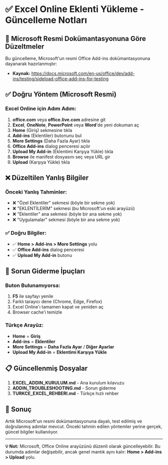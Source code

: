 # ✅ Excel Online Eklenti Yükleme - Güncelleme Notları

## 🔄 Microsoft Resmi Dokümantasyonuna Göre Düzeltmeler

Bu güncelleme, Microsoft'un resmi Office Add-ins dokümantasyonuna dayanarak hazırlanmıştır:
- **Kaynak:** https://docs.microsoft.com/en-us/office/dev/add-ins/testing/sideload-office-add-ins-for-testing

## ✅ Doğru Yöntem (Microsoft Resmi)

### Excel Online için Adım Adım:

1. **office.com** veya **office.live.com** adresine git
2. **Excel**, **OneNote**, **PowerPoint** veya **Word**'de yeni dokuman aç
3. **Home** (Giriş) sekmesine tıkla
4. **Add-ins** (Eklentiler) butonunu bul
5. **More Settings** (Daha Fazla Ayar) tıkla
6. **Office Add-ins** dialog penceresi açılır
7. **Upload My Add-in** (Eklentimi Karşıya Yükle) tıkla
8. **Browse** ile manifest dosyasını seç veya URL gir
9. **Upload** (Karşıya Yükle) tıkla

## ❌ Düzeltilen Yanlış Bilgiler

### Önceki Yanlış Tahminler:
- ❌ "Özel Eklentiler" sekmesi (böyle bir sekme yok)
- ❌ "EKLENTİLERİM" sekmesi (bu Microsoft'un eski arayüzü)
- ❌ "Eklentiler" ana sekmesi (böyle bir ana sekme yok)
- ❌ "Uygulamalar" sekmesi (böyle bir ana sekme yok)

### ✅ Doğru Bilgiler:
- ✅ **Home > Add-ins > More Settings** yolu
- ✅ **Office Add-ins** dialog penceresi
- ✅ **Upload My Add-in** butonu

## 🔧 Sorun Giderme İpuçları

### Buton Bulunamıyorsa:
1. **F5** ile sayfayı yenile
2. Farklı tarayıcı dene (Chrome, Edge, Firefox)
3. Excel Online'ı tamamen kapat ve yeniden aç
4. Browser cache'i temizle

### Türkçe Arayüz:
- **Home** = **Giriş**
- **Add-ins** = **Eklentiler**
- **More Settings** = **Daha Fazla Ayar** / **Diğer Ayarlar**
- **Upload My Add-in** = **Eklentimi Karşıya Yükle**

## 📋 Güncellenmiş Dosyalar

1. **EXCEL_ADDIN_KURULUM.md** - Ana kurulum kılavuzu
2. **ADDIN_TROUBLESHOOTING.md** - Sorun giderme
3. **TURKCE_EXCEL_REHBERI.md** - Türkçe hızlı rehber

## 🎯 Sonuç

Artık Microsoft'un resmi dokümantasyonuna dayalı, test edilmiş ve doğrulanmış adımlar mevcut. Önceki tahmin edilen yöntemler yerine gerçek, güncel bilgiler kullanılıyor.

---

**💡 Not:** Microsoft, Office Online arayüzünü düzenli olarak güncelleyebilir. Bu durumda adımlar değişebilir, ancak genel mantık aynı kalır: **Home > Add-ins > Upload** yolu.
